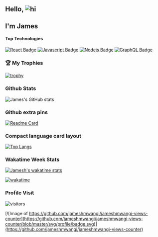 ## Hello, <img src="https://user-images.githubusercontent.com/1303154/88677602-1635ba80-d120-11ea-84d8-d263ba5fc3c0.gif" width="28px" alt="hi">

## I'm James 

#### Top Technologies

<!-- TODO: Make technologies links takes you to repositories -->

[![React Badge](https://img.shields.io/badge/-React-61DBFB?style=for-the-badge&labelColor=black&logo=react&logoColor=61DBFB)](#) [![Javascript Badge](https://img.shields.io/badge/-Javascript-F0DB4F?style=for-the-badge&labelColor=black&logo=javascript&logoColor=F0DB4F)](#) [![Nodejs Badge](https://img.shields.io/badge/-Nodejs-3C873A?style=for-the-badge&labelColor=black&logo=node.js&logoColor=3C873A)](#) [![GraphQL Badge](https://img.shields.io/badge/-GraphQl-e535ab?style=for-the-badge&labelColor=black&logo=node.js&logoColor=e535ab)](#)


<!--START_SECTION:waka-->
<!--END_SECTION:waka-->
### 🏆 My Trophies
  [![trophy](https://github-profile-trophy.vercel.app/?username=jameshmwangi&theme=onedark&no-bg=false&count_private=true)](https://github.com/jameshmwangi/jameshmwangi)
### Github Stats

![James's GitHub stats](https://github-readme-stats.vercel.app/api?username=jameshmwangi&count_private=true&show_icons=true&theme=dark&title_color=009933&include_all_commits=true)

### Github extra pins

[![Readme Card](https://github-readme-stats.vercel.app/api/pin/?username=jameshmwangi&repo=jameshmwangi&theme=dark&title_color=009933)](https://github.com/jameshmwangi/jameshmwangi&show_owner=true&count_private=true)

### Compact language card layout

[![Top Langs](https://github-readme-stats.vercel.app/api/top-langs/?username=jameshmwangi&layout=compact&theme=dark&title_color=009933)](https://github.com/jameshmwangi/jameshmwangi)

### Wakatime Week Stats

[![Jamesh's wakatime stats](https://github-readme-stats.vercel.app/api/wakatime?username=jameshmwangi&theme=dark&title_color=009933)](https://github.com/jameshmwangi/jameshmwangi)

[![wakatime](https://wakatime.com/badge/user/26cc90f6-22da-4220-ac7d-f452b6324239/project/9689f3ff-dfec-4fd9-b38e-380180e25c44.svg)](https://wakatime.com/badge/user/26cc90f6-22da-4220-ac7d-f452b6324239/project/9689f3ff-dfec-4fd9-b38e-380180e25c44)
### Profile Visit

![visitors](https://visitor-badge.glitch.me/badge?page_id=jameshmwangi.github-profile&left_color=green&right_color=red&theme=dark&title_color=009933)

[![Image of https://github.com/jameshmwangi/jameshmwangi-views-counter](https://github.com/jameshmwangi/jameshmwangi-views-counter/blob/master/svg/profile/badge.svg)](https://github.com/jameshmwangi/jameshmwangi-views-counter)
